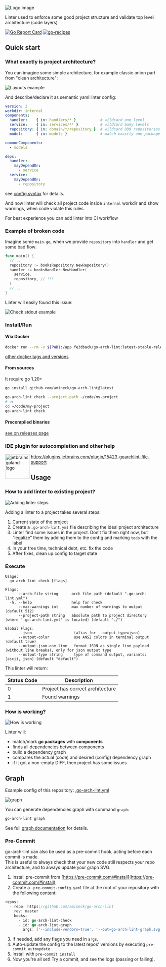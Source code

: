 ![Logo image](./docs/images/logo.png)

Linter used to enforce some good project structure and validate top level architecture (code layers) 

[![Go Report Card](https://goreportcard.com/badge/github.com/amineck/go-arch-lint)](https://goreportcard.com/report/github.com/amineck/go-arch-lint)
[![go-recipes](https://raw.githubusercontent.com/nikolaydubina/go-recipes/main/badge.svg?raw=true)](https://github.com/nikolaydubina/go-recipes)

## Quick start

### What exactly is project architecture?

You can imagine some simple architecture, for example classic onion part from "clean architecture":

![Layouts example](./docs/images/layout_example.png)

And describe/declare it as semantic yaml linter config:

```yaml
version: 3
workdir: internal
components:
  handler:    { in: handlers/* }           # wildcard one level
  service:    { in: services/** }          # wildcard many levels
  repository: { in: domain/*/repository }  # wildcard DDD repositories
  model:      { in: models }               # match exactly one package

commonComponents:
  - models

deps:
  handler:
    mayDependOn:
      - service
  service:
    mayDependOn:
      - repository
```

see [config syntax](docs/syntax/README.md) for details. 

And now linter will check all project code inside `internal` workdir
and show warnings, when code violate this rules.

For best experience you can add linter into CI workflow

### Example of broken code

Imagine some `main.go`, when we provide `repository` into `handler` and get some bad
flow:

```go
func main() {
  // ..
  repository := booksRepository.NewRepository()
  handler := booksHandler.NewHandler(
    service,
    repository, // !!!
  )
  // ..
}
```

Linter will easily found this issue:

![Check stdout example](./docs/images/check-example.png)

### Install/Run

#### Wia Docker

```bash
docker run --rm -v ${PWD}:/app fe3dback/go-arch-lint:latest-stable-release check --project-path /app
```

[other docker tags and versions](https://hub.docker.com/r/fe3dback/go-arch-lint/tags)

#### From sources
It require go 1.20+

```bash
go install github.com/amineck/go-arch-lint@latest
```

```bash
go-arch-lint check --project-path ~/code/my-project
# or
cd ~/code/my-project
go-arch-lint check
```

#### Precompiled binaries

[see on releases page](https://github.com/amineck/go-arch-lint/releases)

### IDE plugin for autocompletion and other help

<img src="https://user-images.githubusercontent.com/2073883/104641610-0f453900-56bb-11eb-8419-6d94fbcb4d2f.png" alt="jetbrains goland logo" align="left" width="80px" height="80px">

https://plugins.jetbrains.com/plugin/15423-goarchlint-file-support

## Usage

### How to add linter to existing project?

![Adding linter steps](./docs/images/add-linter-steps.png)

Adding a linter to a project takes several steps:

1. Current state of the project
2. Create a `.go-arch-lint.yml` file describing the ideal project architecture
3. Linter find some issues in the project. Don’t fix them right now, but “legalize” them by adding them to the config and marking `todo` with the label
4. In your free time, technical debt, etc. fix the code
5. After fixes, clean up config to target state

### Execute

```
Usage:
  go-arch-lint check [flags]

Flags:
      --arch-file string      arch file path (default ".go-arch-lint.yml")
  -h, --help                  help for check
      --max-warnings int      max number of warnings to output (default 512)
      --project-path string   absolute path to project directory (where '.go-arch-lint.yml' is located) (default "./")

Global Flags:
      --json                   (alias for --output-type=json)
      --output-color           use ANSI colors in terminal output (default true)
      --output-json-one-line   format JSON as single line payload (without line breaks), only for json output type
      --output-type string     type of command output, variants: [ascii, json] (default "default")
```

This linter will return:

| Status Code | Description                      |
|-------------|----------------------------------|
| 0           | Project has correct architecture |
| 1           | Found warnings                   |


### How is working?

![How is working](./docs/images/how-is-working.png)

Linter will:
- match/mark **go packages** with **components**
- finds all dependencies between components
- build a dependency graph
- compares the actual (code) and desired (config) dependency graph
- if it got a non-empty DIFF, then project has some issues

## Graph

Example config of this repository: [.go-arch-lint.yml](.go-arch-lint.yml)

![graph](./docs/images/graph-example.png)

You can generate dependencies graph with command `graph`:

```bash
go-arch-lint graph
```

See full [graph documentation](docs/graph/README.md) for details.

### Pre-Commit

go-arch-lint can also be used as a pre-commit hook, acting before each commit is made.  
This is useful to always check that your new code still respects your repo architecture, and to always update your graph SVG.

1. Install pre-commit from [https://pre-commit.com/#install](https://pre-commit.com/#install)
2. Create a `.pre-commit-config.yaml` file at the root of your repository with the following content:

```go
repos:
  - repo: https://github.com/amineck/go-arch-lint
    rev: master
    hooks:
      - id: go-arch-lint-check
      - id: go-arch-lint-graph
        args: ['--include-vendors=true', '--out=go-arch-lint-graph.svg']
```

3. If needed, add any flags you need in `args`.
4. Auto-update the config to the latest repos' versions by executing `pre-commit autoupdate`
5. Install with `pre-commit install`
6. Now you're all set! Try a commit, and see the logs (passing or failing).

